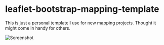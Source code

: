 leaflet-bootstrap-mapping-template
==================================

This is just a personal template I use for new mapping projects. Thought it might come in handy for others.

![Screenshot](https://lh6.googleusercontent.com/-mPljgmOgAwA/ULgE2hRvGKI/AAAAAAAADPY/YuaINwWu47E/s800/bootstrap-leaflet-template.png)

